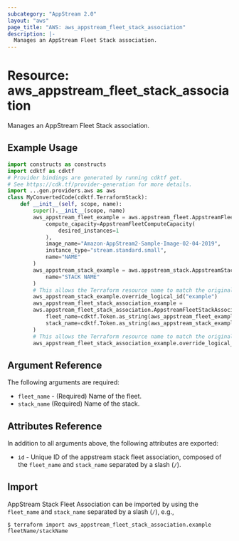 ```yaml
---
subcategory: "AppStream 2.0"
layout: "aws"
page_title: "AWS: aws_appstream_fleet_stack_association"
description: |-
  Manages an AppStream Fleet Stack association.
---
```


# Resource: aws_appstream_fleet_stack_association

Manages an AppStream Fleet Stack association.

## Example Usage

```python
import constructs as constructs
import cdktf as cdktf
# Provider bindings are generated by running cdktf get.
# See https://cdk.tf/provider-generation for more details.
import ...gen.providers.aws as aws
class MyConvertedCode(cdktf.TerraformStack):
    def __init__(self, scope, name):
        super().__init__(scope, name)
        aws_appstream_fleet_example = aws.appstream_fleet.AppstreamFleet(self, "example",
            compute_capacity=AppstreamFleetComputeCapacity(
                desired_instances=1
            ),
            image_name="Amazon-AppStream2-Sample-Image-02-04-2019",
            instance_type="stream.standard.small",
            name="NAME"
        )
        aws_appstream_stack_example = aws.appstream_stack.AppstreamStack(self, "example_1",
            name="STACK NAME"
        )
        # This allows the Terraform resource name to match the original name. You can remove the call if you don't need them to match.
        aws_appstream_stack_example.override_logical_id("example")
        aws_appstream_fleet_stack_association_example =
        aws.appstream_fleet_stack_association.AppstreamFleetStackAssociation(self, "example_2",
            fleet_name=cdktf.Token.as_string(aws_appstream_fleet_example.name),
            stack_name=cdktf.Token.as_string(aws_appstream_stack_example.name)
        )
        # This allows the Terraform resource name to match the original name. You can remove the call if you don't need them to match.
        aws_appstream_fleet_stack_association_example.override_logical_id("example")
```

## Argument Reference

The following arguments are required:

* `fleet_name` - (Required) Name of the fleet.
* `stack_name` (Required) Name of the stack.

## Attributes Reference

In addition to all arguments above, the following attributes are exported:

* `id` - Unique ID of the appstream stack fleet association, composed of the `fleet_name` and `stack_name` separated by a slash (`/`).

## Import

AppStream Stack Fleet Association can be imported by using the `fleet_name` and `stack_name` separated by a slash (`/`), e.g.,

```
$ terraform import aws_appstream_fleet_stack_association.example fleetName/stackName
```

<!-- cache-key: cdktf-0.17.0-pre.15 input-6808411f8f4f2c56aa39a9e4d6f5103ae4bb7af7ab431aff457023725e2bfd90 -->